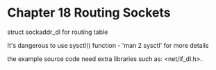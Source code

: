 # Chapter 18 Routing Sockets

struct sockaddr_dl for routing table  
  
It's dangerous to use sysctl() function - 'man 2 sysctl' for more details  
  
the example source code need extra libraries such as: <net/if_dl.h>.  
